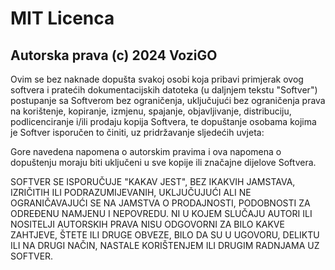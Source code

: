 # MIT Licenca

## Autorska prava (c) 2024 VoziGO

Ovim se bez naknade dopušta svakoj osobi koja pribavi primjerak ovog softvera i pratećih dokumentacijskih datoteka (u daljnjem tekstu "Softver") postupanje sa Softverom bez ograničenja, uključujući bez ograničenja prava na korištenje, kopiranje, izmjenu, spajanje, objavljivanje, distribuciju, podlicenciranje i/ili prodaju kopija Softvera, te dopuštanje osobama kojima je Softver isporučen to činiti, uz pridržavanje sljedećih uvjeta:

Gore navedena napomena o autorskim pravima i ova napomena o dopuštenju moraju biti uključeni u sve kopije ili značajne dijelove Softvera.

SOFTVER SE ISPORUČUJE "KAKAV JEST", BEZ IKAKVIH JAMSTAVA, IZRIČITIH ILI PODRAZUMIJEVANIH, UKLJUČUJUĆI ALI NE OGRANIČAVAJUĆI SE NA JAMSTVA O PRODAJNOSTI, PODOBNOSTI ZA ODREĐENU NAMJENU I NEPOVREDU. NI U KOJEM SLUČAJU AUTORI ILI NOSITELJI AUTORSKIH PRAVA NISU ODGOVORNI ZA BILO KAKVE ZAHTJEVE, ŠTETE ILI DRUGE OBVEZE, BILO DA SU U UGOVORU, DELIKTU ILI NA DRUGI NAČIN, NASTALE KORIŠTENJEM ILI DRUGIM RADNJAMA UZ SOFTVER.
